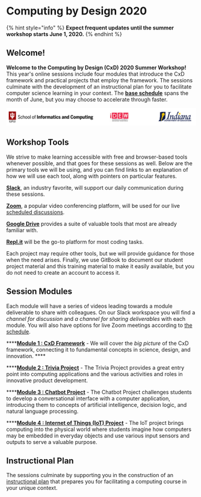# Computing by Design 2020

{% hint style="info" %}
**Expect frequent updates until the summer workshop starts June 1, 2020.**
{% endhint %}

## Welcome!

**Welcome to the Computing by Design \(CxD\) 2020 Summer Workshop!** This year's online sessions include four modules that introduce the CxD framework and practical projects that employ the framework. The sessions culminate with the development of an instructional plan for you to facilitate computer science learning in your context. The [**base schedule**](schedule.md) spans the month of June, but you may choose to accelerate through faster.

![](.gitbook/assets/orgsbanner.png)

## Workshop Tools

We strive to make learning accessible with free and browser-based tools whenever possible, and that goes for these sessions as well. Below are the primary tools we will be using, and you can find links to an explanation of how we will use each tool, along with pointers on particular features.

[**Slack**](tools/slack.md), an industry favorite, will support our daily communication during these sessions. 

[**Zoom**](tools/zoom.md), a popular video conferencing platform, will be used for our live [scheduled discussions](schedule.md).

[**Google Drive**](tools/google-drive.md) provides a suite of valuable tools that most are already familiar with. 

[**Repl.it**](tools/repl.it.md) will be the go-to platform for most coding tasks. 

Each project may require other tools, but we will provide guidance for those when the need arises. Finally, we use GitBook to document our student project material and this training material to make it easily available, but you do not need to create an account to access it. 

## Session Modules

Each module will have a series of videos leading towards a module deliverable to share with colleagues. On our Slack workspace you will find  a _channel for discussion_ and _a channel for sharing deliverables_ with each module. You will also have options for live Zoom meetings according to [the schedule](schedule.md).

\*\*\*\*[**Module 1 : CxD Framework**](modules/cxd-framework/) - We will cover the _big picture_ of the CxD framework, connecting it to fundamental concepts in science, design, and innovation. ****

\*\*\*\*[**Module 2 : Trivia Project**](modules/trivia-project.md) - The Trivia Project provides a great entry point into computing applications and the various activities and roles in innovative product development. 

\*\*\*\*[**Module 3 : Chatbot Project**](modules/chatbot-project.md) - The Chatbot Project challenges students to develop a conversational interface with a computer application, introducing them to concepts of artificial intelligence, decision logic, and natural language processing.

\*\*\*\*[**Module 4 : Internet of Things \(IoT\) Project**](modules/iot-project.md) - The IoT project brings computing into the physical world where students imagine how computers may be embedded in everyday objects and use various input sensors and outputs to serve a valuable purpose. 

## Instructional Plan

The sessions culminate by supporting you in the construction of an [instructional plan](instructional-plan/guide.md) that prepares you for facilitating a computing course in your unique context.

